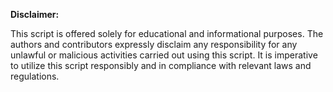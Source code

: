**Disclaimer:**

This script is offered solely for educational and informational purposes. The authors and contributors expressly disclaim any responsibility for any unlawful or malicious activities carried out using this script. It is imperative to utilize this script responsibly and in compliance with relevant laws and regulations.
